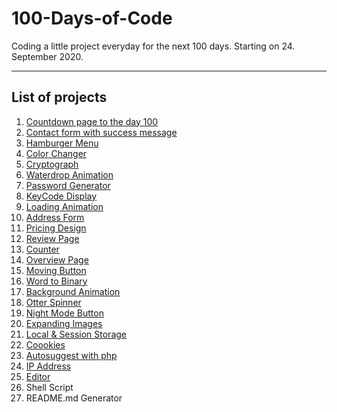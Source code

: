 # 100-Days-of-Code

Coding a little project everyday for the next 100 days. Starting on 24. September 2020.

***

## List of projects

1. [Countdown page to the day 100](https://vivienhennig.github.io/100-Days-of-Code/Day-1-Countdown/index.html)
2. [Contact form with success message](https://vivienhennig.github.io/100-Days-of-Code/Day-2-Contact-Form/index.html)
3. [Hamburger Menu](https://vivienhennig.github.io/100-Days-of-Code/Day-3-Hamburger-Menu/index.html)
4. [Color Changer](https://vivienhennig.github.io/100-Days-of-Code/Day-4-Color-Changer/index.html)
5. [Cryptograph](https://vivienhennig.github.io/100-Days-of-Code/Day-5-Cryptographer/index.html)
6. [Waterdrop Animation](https://vivienhennig.github.io/100-Days-of-Code/Day-6-Waterdrop/index.html)
7. [Password Generator](https://vivienhennig.github.io/100-Days-of-Code/Day-7-Password-Generator/index.html)
8. [KeyCode Display](https://vivienhennig.github.io/100-Days-of-Code/Day-8-Event-Keycodes/index.html)
9. [Loading Animation](https://vivienhennig.github.io/100-Days-of-Code/Day-9-Loading-animation/index.html)
10. [Address Form](https://vivienhennig.github.io/100-Days-of-Code/Day-10-Address-Form/index.html)
11. [Pricing Design](https://vivienhennig.github.io/100-Days-of-Code/Day-11-Pricing-Design/index.html)
12. [Review Page](https://vivienhennig.github.io/100-Days-of-Code/Day-12-Review-Page/index.html)
13. [Counter](https://vivienhennig.github.io/100-Days-of-Code/Day-13-Counter/index.html)
14. [Overview Page](https://vivienhennig.github.io/100-Days-of-Code/)
15. [Moving Button](https://vivienhennig.github.io/100-Days-of-Code/Day-15-Moving-Button/index.html)
16. [Word to Binary](https://vivienhennig.github.io/100-Days-of-Code/Day-16-Word-to-Binary/index.html)
17. [Background Animation](https://vivienhennig.github.io/100-Days-of-Code/Day-17-Background-Animation/index.html)
18. [Otter Spinner](https://vivienhennig.github.io/100-Days-of-Code/Day-18-And-Otter/index.html)
19. [Night Mode Button](https://vivienhennig.github.io/100-Days-of-Code/Day-19-Night-Mode/index.html)
20. [Expanding Images](https://vivienhennig.github.io/100-Days-of-Code/Day-20-Expanding-Images/index.html)
21. [Local & Session Storage](https://vivienhennig.github.io/100-Days-of-Code/Day-21-Local-Session-Storage/index.html)
22. [Coookies](https://vivienhennig.github.io/100-Days-of-Code/Day-22-Coookies/index.html)
23. [Autosuggest with php](https://vivienhennig.github.io/100-Days-of-Code/Day-23-Autosuggest-with-php/index.html)
24. [IP Address](https://vivienhennig.github.io/100-Days-of-Code/Day-24-Ip-Address/index.html)
25. [Editor](https://vivienhennig.github.io/100-Days-of-Code/Day-25-Editor/index.html)
26. Shell Script
27. README.md Generator